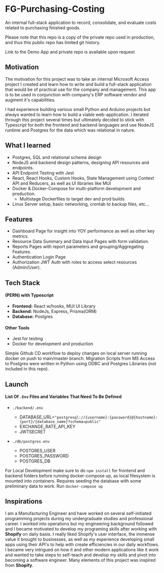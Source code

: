 
# FG-Purchasing-Costing
An internal full-stack application to record, consolidate, and evaluate costs related to purchasing finished goods.

Please note that this repo is a copy of the private repo used in production, and thus this public repo has limited git history.

Link to the Demo App and private repo is available upon request

## Motivation
The motivation for this project was to take an internal Microsoft Access project I created and learn how to write and build a full-stack application that would be of practical use for the company and management. This app is to be used in conjunction with company's ERP software vendor and augment it's capabilities.

I had experience building various small Python and Arduino projects but always wanted to learn how to build a viable web-application. I iterated through this project several times but ultimately decided to stick with Typescript for both the frontend and backend languages and use NodeJS runtime and Postgres for the data which was relational in nature.


## What I learned
- Postgres, SQL and relational schema design
- NodeJS and backend design patterns, designing API resources and endpoints.
- API Endpoint Testing with Jest 
- React, React Hooks, Custom Hooks, State Management using Context API and Reducers, as well as UI libraries like MUI
- Docker & Docker-Compose for multi-platform development and production. 
  - Multistage Dockerfiles to target dev and prod builds
- Linux Server setup, basic networking, crontab to backup files, etc...


## Features
- Dashboard Page for insight into YOY performance as well as other key metrics.
- Resource Data Summary and Data Input Pages with form validation.
- Reports Pages with report parameters and grouping/Aggregating Features.
- Authentication Login Page
- Authorization JWT Auth with roles to access select resources (Admin/User).


## Tech Stack
#### (PERN) with Typescript
- **Frontend:** React w/hooks, MUI UI Library
- **Backend:** NodeJs, Express, Prisma(ORM)
- **Database:** Postgres

#### Other Tools
- Jest for testing
- Docker for development and production


Simple Github CD workflow to deploy changes on local server running docker on push to main/master branch.
Migration Scripts from MS Access to Postgres were written in Python using ODBC and Postgres Libraries (not included in this repo).

## Launch

#### List Of `.Env` Files and Variables That Need To Be Defined
- `./backend/.env`
  - DATABASE_URL=`"postgresql://{username}:{password}@{hostname}:{port}/{database_name}?schema=public"`
  - EXCHANGE_RATE_API_KEY 
  - JWTSECRET


- `./db/postgres.env`
  - POSTGRES_USER
  - POSTGRES_PASSWORD
  - POSTGRES_DB


For Local Development make sure to do `npm install` for frontend and backend folders before running docker-compose up, as local filesystem is mounted into containers.
Requires seeding the database with some preliminary data to work.
Run `docker-compose up` 


## Inspirations
I am a Manufacturing Engineer and have worked on several self-initiated programming projects during my undergraduate studies and professional career. I worked into operations but my engineering background followed and I became motivated to develop my programing skills after working with **Shopify** on daily basis. I really liked Shopify's user interface, the immense value it brought to businesses, as well as my experience developing small apps using their API's to help with create efficiencies in our daily workflows. I became very intrigued on how it and other modern applications like it work and wanted to take steps to self-teach and develop my skills and pivot into becoming a software engineer. Many elements of this project was inspired from **Shopify**.



